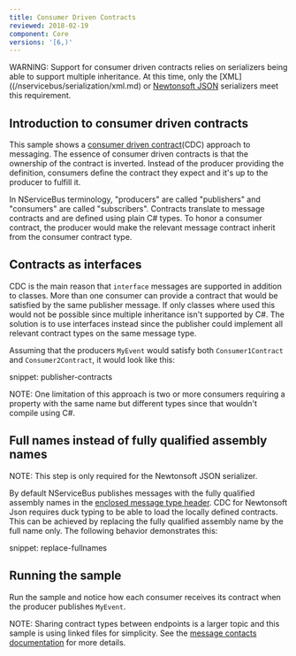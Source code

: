 ```yaml
---
title: Consumer Driven Contracts
reviewed: 2018-02-19
component: Core
versions: '[6,)'
---
```


WARNING: Support for consumer driven contracts relies on serializers being able to support multiple inheritance. At this time, only the [XML]((/nservicebus/serialization/xml.md) or [Newtonsoft JSON](/nservicebus/serialization/newtonsoft.md) serializers meet this requirement.

## Introduction to consumer driven contracts

This sample shows a [consumer driven contract](https://martinfowler.com/articles/consumerDrivenContracts.html)(CDC) approach to messaging. The essence of consumer driven contracts is that the ownership of the contract is inverted. Instead of the producer providing the definition, consumers define the contract they expect and it's up to the producer to fulfill it.

In NServiceBus terminology, "producers" are called "publishers" and "consumers" are called "subscribers". Contracts translate to message contracts and are defined using plain C# types. To honor a consumer contract, the producer would make the relevant message contract inherit from the consumer contract type.


## Contracts as interfaces

CDC is the main reason that `interface` messages are supported in addition to classes. More than one consumer can provide a contract that would be satisfied by the same publisher message. If only classes where used this would not be possible since multiple inheritance isn't supported by C#. The solution is to use interfaces instead since the publisher could implement all relevant contract types on the same message type.

Assuming that the producers `MyEvent` would satisfy both `Consumer1Contract` and `Consumer2Contract`, it would look like this:

snippet: publisher-contracts

NOTE: One limitation of this approach is two or more consumers requiring a property with the same name but different types since that wouldn't compile using C#.

## Full names instead of fully qualified assembly names

NOTE: This step is only required for the Newtonsoft JSON serializer.

By default NServiceBus publishes messages with the fully qualified assembly names in the [enclosed message type header](/nservicebus/messaging/headers.md#publish-headers). CDC for Newtonsoft Json requires duck typing to be able to load the locally defined contracts. This can be achieved by replacing the fully qualified assembly name by the full name only. The following behavior demonstrates this:

snippet: replace-fullnames

## Running the sample

Run the sample and notice how each consumer receives its contract when the producer publishes `MyEvent`.

NOTE: Sharing contract types between endpoints is a larger topic and this sample is using linked files for simplicity. See the [message contacts documentation](/nservicebus/messaging/evolving-contracts.md) for more details.
